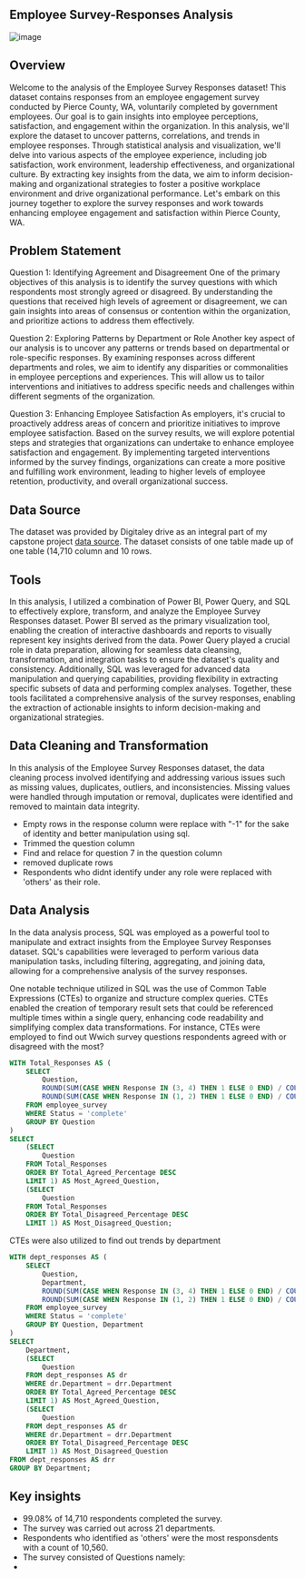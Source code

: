## Employee Survey-Responses Analysis
![image](https://github.com/NEENYEE/Employee-satisfaction-survey/assets/101926233/d5612f53-4801-49b4-b955-0dfef5cd41d4)


## Overview

Welcome to the analysis of the Employee Survey Responses dataset! This dataset contains responses from an employee engagement survey conducted by Pierce County, WA, 
voluntarily completed by government employees. Our goal is to gain insights into employee perceptions, satisfaction, and engagement within the organization. In this analysis, we'll explore the dataset to uncover patterns, correlations, and trends in employee responses. Through statistical analysis and visualization, we'll delve into various aspects of the employee experience, including job satisfaction, work environment, leadership effectiveness, and organizational culture. By extracting key insights from the data, we aim to inform decision-making and organizational strategies to foster a positive workplace environment and drive organizational performance. Let's embark on this journey together to explore the survey responses and work towards enhancing employee engagement and satisfaction within Pierce County, WA.

## Problem Statement

Question 1: Identifying Agreement and Disagreement
One of the primary objectives of this analysis is to identify the survey questions with which respondents most strongly agreed or disagreed. By understanding the questions that received high levels of agreement or disagreement, we can gain insights into areas of consensus or contention within the organization, and prioritize actions to address them effectively.

Question 2: Exploring Patterns by Department or Role
Another key aspect of our analysis is to uncover any patterns or trends based on departmental or role-specific responses. By examining responses across different departments and roles, we aim to identify any disparities or commonalities in employee perceptions and experiences. This will allow us to tailor interventions and initiatives to address specific needs and challenges within different segments of the organization.

Question 3: Enhancing Employee Satisfaction
As employers, it's crucial to proactively address areas of concern and prioritize initiatives to improve employee satisfaction. Based on the survey results, we will explore potential steps and strategies that organizations can undertake to enhance employee satisfaction and engagement. By implementing targeted interventions informed by the survey findings, organizations can create a more positive and fulfilling work environment, leading to higher levels of employee retention, productivity, and overall organizational success.

## Data Source

The dataset was provided by Digitaley drive as an integral part of my capstone project [data source](https://docs.google.com/spreadsheets/d/1nbhfp2ModgqDAPveYQG9CknRw2PYJQxbOTs3xSKOB8E/edit#gid=61186505). The dataset consists of one table made up of one table (14,710 column and 10 rows.

## Tools
In this analysis, I utilized a combination of Power BI, Power Query, and SQL to effectively explore, transform, and analyze the Employee Survey Responses dataset. Power BI served as the primary visualization tool, enabling the creation of interactive dashboards and reports to visually represent key insights derived from the data. Power Query played a crucial role in data preparation, allowing for seamless data cleansing, transformation, and integration tasks to ensure the dataset's quality and consistency. Additionally, SQL was leveraged for advanced data manipulation and querying capabilities, providing flexibility in extracting specific subsets of data and performing complex analyses. Together, these tools facilitated a comprehensive analysis of the survey responses, enabling the extraction of actionable insights to inform decision-making and organizational strategies.

## Data Cleaning and Transformation
In this analysis of the Employee Survey Responses dataset, the data cleaning process involved identifying and addressing various issues such as missing values, duplicates, outliers, and inconsistencies. Missing values were handled through imputation or removal, duplicates were identified and removed to maintain data integrity.
- Empty rows in the response column were replace with "-1" for the sake of identity and better manipulation using sql.
- Trimmed the question column
- Find and relace for question 7 in the question column
- removed duplicate rows
- Respondents who didnt identify under any role were replaced with 'others' as their role.

## Data Analysis

In the data analysis process, SQL was employed as a powerful tool to manipulate and extract insights from the Employee Survey Responses dataset. SQL's capabilities were leveraged to perform various data manipulation tasks, including filtering, aggregating, and joining data, allowing for a comprehensive analysis of the survey responses.

One notable technique utilized in SQL was the use of Common Table Expressions (CTEs) to organize and structure complex queries. CTEs enabled the creation of temporary result sets that could be referenced multiple times within a single query, enhancing code readability and simplifying complex data transformations. For instance, CTEs were employed to find out Wwich survey questions respondents agreed with or disagreed with the most?

```sql
WITH Total_Responses AS (
    SELECT 
        Question,
        ROUND(SUM(CASE WHEN Response IN (3, 4) THEN 1 ELSE 0 END) / COUNT(*) * 100, 2) AS Total_Agreed_Percentage,
        ROUND(SUM(CASE WHEN Response IN (1, 2) THEN 1 ELSE 0 END) / COUNT(*) * 100, 2) AS Total_Disagreed_Percentage
    FROM employee_survey
    WHERE Status = 'complete'
    GROUP BY Question
)
SELECT 
    (SELECT 
        Question
    FROM Total_Responses
    ORDER BY Total_Agreed_Percentage DESC
    LIMIT 1) AS Most_Agreed_Question,
    (SELECT 
        Question
    FROM Total_Responses
    ORDER BY Total_Disagreed_Percentage DESC
    LIMIT 1) AS Most_Disagreed_Question;
```

CTEs were also utilized to find out trends by department

```sql
WITH dept_responses AS (
    SELECT 
        Question,
        Department,
        ROUND(SUM(CASE WHEN Response IN (3, 4) THEN 1 ELSE 0 END) / COUNT(*) * 100, 2) AS Total_Agreed_Percentage,
        ROUND(SUM(CASE WHEN Response IN (1, 2) THEN 1 ELSE 0 END) / COUNT(*) * 100, 2) AS Total_Disagreed_Percentage
    FROM employee_survey
    WHERE Status = 'complete'
    GROUP BY Question, Department
)
SELECT 
    Department,
    (SELECT 
        Question
    FROM dept_responses AS dr
    WHERE dr.Department = drr.Department
    ORDER BY Total_Agreed_Percentage DESC
    LIMIT 1) AS Most_Agreed_Question,
    (SELECT 
        Question
    FROM dept_responses AS dr
    WHERE dr.Department = drr.Department
    ORDER BY Total_Disagreed_Percentage DESC
    LIMIT 1) AS Most_Disagreed_Question
FROM dept_responses AS drr
GROUP BY Department;
```

 ## Key insights
 
 - 99.08% of 14,710 respondents completed the survey.
 - The survey was carried out across 21 departments.
 - Respondents who identified as 'others' were the most responsdents with a count of 10,560.
 - The survey consisted of Questions namely:
 - 

